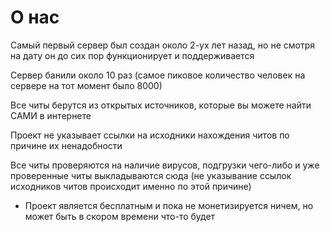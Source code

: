 # О нас

Самый первый сервер был создан около 2-ух лет назад, но не смотря на дату он до сих пор функционирует и поддерживается

Сервер банили около 10 раз (самое пиковое количество человек на сервере на тот момент было 8000) 

Все читы берутся из открытых источников, которые вы можете найти САМИ в интернете

Проект не указывает ссылки на исходники нахождения читов по причине их ненадобности

Все читы проверяются на наличие вирусов, подгрузки чего-либо и уже проверенные читы выкладываются сюда (не указывание ссылок исходников читов происходит именно по этой причине) 


- Проект является бесплатным и пока не монетизируется ничем, но может быть в скором времени что-то будет




